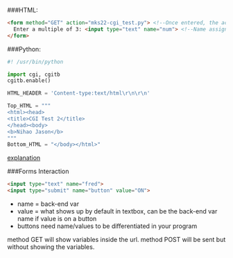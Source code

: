 ###HTML:
```html
<form method="GET" action="mks22-cgi_test.py"> <!--Once entered, the action GETs the input-->
  Enter a multiple of 3: <input type="text" name="num"> <!--Name assigns the variable-->
</form>
```

###Python:
```python
#! /usr/bin/python

import cgi, cgitb
cgitb.enable()

HTML_HEADER = 'Content-type:text/html\r\n\r\n' 

Top_HTML = """
<html><head>
<title>CGI Test 2</title>
</head><body>
<b>Nihao Jason</b>
"""
Bottom_HTML = "</body></html>"
```
<a href="http://http://bert.stuy.edu/pbrooks/ml2/Python-Forms-processing.htm">explanation</a>
<br>

###Forms Interaction
```html
<input type="text" name="fred">
<input type="submit" name="button" value="ON">
```
- name = back-end var
- value = what shows up by default in textbox, can be the back-end var name if value is on a button
- buttons need name/values to be differentiated in your program

method GET will show variables inside the url.
method POST will be sent but without showing the variables.
